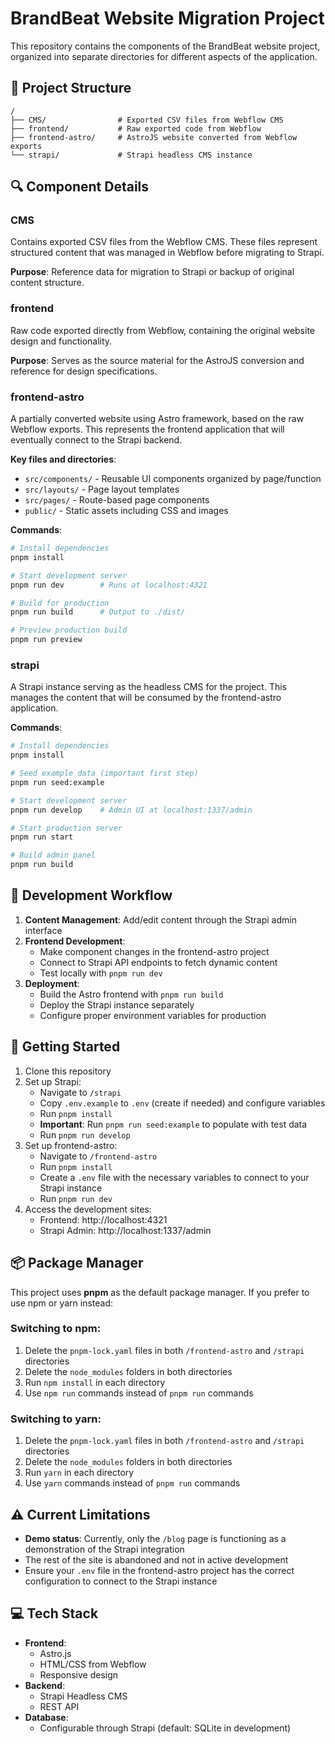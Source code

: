 # BrandBeat Website Migration Project

This repository contains the components of the BrandBeat website project, organized into separate directories for different aspects of the application.

## 📁 Project Structure

```
/
├── CMS/                # Exported CSV files from Webflow CMS
├── frontend/           # Raw exported code from Webflow
├── frontend-astro/     # AstroJS website converted from Webflow exports
└── strapi/             # Strapi headless CMS instance
```

## 🔍 Component Details

### CMS
Contains exported CSV files from the Webflow CMS. These files represent structured content that was managed in Webflow before migrating to Strapi.

**Purpose**: Reference data for migration to Strapi or backup of original content structure.

### frontend
Raw code exported directly from Webflow, containing the original website design and functionality.

**Purpose**: Serves as the source material for the AstroJS conversion and reference for design specifications.

### frontend-astro
A partially converted website using Astro framework, based on the raw Webflow exports. This represents the frontend application that will eventually connect to the Strapi backend.

**Key files and directories**:
- `src/components/` - Reusable UI components organized by page/function
- `src/layouts/` - Page layout templates
- `src/pages/` - Route-based page components
- `public/` - Static assets including CSS and images

**Commands**:
```bash
# Install dependencies
pnpm install

# Start development server
pnpm run dev        # Runs at localhost:4321

# Build for production
pnpm run build      # Output to ./dist/

# Preview production build
pnpm run preview
```

### strapi
A Strapi instance serving as the headless CMS for the project. This manages the content that will be consumed by the frontend-astro application.

**Commands**:
```bash
# Install dependencies
pnpm install

# Seed example data (important first step)
pnpm run seed:example

# Start development server
pnpm run develop    # Admin UI at localhost:1337/admin

# Start production server
pnpm run start

# Build admin panel
pnpm run build
```

## 🔄 Development Workflow

1. **Content Management**: Add/edit content through the Strapi admin interface
2. **Frontend Development**: 
   - Make component changes in the frontend-astro project
   - Connect to Strapi API endpoints to fetch dynamic content
   - Test locally with `pnpm run dev`
3. **Deployment**:
   - Build the Astro frontend with `pnpm run build`
   - Deploy the Strapi instance separately
   - Configure proper environment variables for production

## 🚀 Getting Started

1. Clone this repository
2. Set up Strapi:
   - Navigate to `/strapi`
   - Copy `.env.example` to `.env` (create if needed) and configure variables
   - Run `pnpm install`
   - **Important**: Run `pnpm run seed:example` to populate with test data
   - Run `pnpm run develop`
3. Set up frontend-astro:
   - Navigate to `/frontend-astro`
   - Run `pnpm install`
   - Create a `.env` file with the necessary variables to connect to your Strapi instance
   - Run `pnpm run dev`
4. Access the development sites:
   - Frontend: http://localhost:4321
   - Strapi Admin: http://localhost:1337/admin

## 📦 Package Manager

This project uses **pnpm** as the default package manager. If you prefer to use npm or yarn instead:

### Switching to npm:
1. Delete the `pnpm-lock.yaml` files in both `/frontend-astro` and `/strapi` directories
2. Delete the `node_modules` folders in both directories
3. Run `npm install` in each directory
4. Use `npm run` commands instead of `pnpm run` commands

### Switching to yarn:
1. Delete the `pnpm-lock.yaml` files in both `/frontend-astro` and `/strapi` directories
2. Delete the `node_modules` folders in both directories
3. Run `yarn` in each directory
4. Use `yarn` commands instead of `pnpm run` commands

## ⚠️ Current Limitations

- **Demo status**: Currently, only the `/blog` page is functioning as a demonstration of the Strapi integration
- The rest of the site is abandoned and not in active development
- Ensure your `.env` file in the frontend-astro project has the correct configuration to connect to the Strapi instance

## 💻 Tech Stack

- **Frontend**: 
  - Astro.js
  - HTML/CSS from Webflow
  - Responsive design
- **Backend**:
  - Strapi Headless CMS
  - REST API
- **Database**:
  - Configurable through Strapi (default: SQLite in development)
